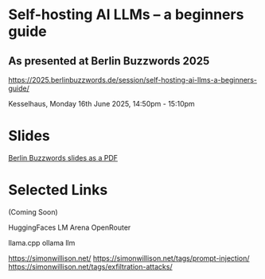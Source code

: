 # Self-hosting AI LLMs – a beginners guide

## As presented at Berlin Buzzwords 2025

https://2025.berlinbuzzwords.de/session/self-hosting-ai-llms-a-beginners-guide/

Kesselhaus, Monday 16th June 2025, 14:50pm - 15:10pm

# Slides
[Berlin Buzzwords slides as a PDF](Self-hosting%20AI%20LLMs%20-%20a%20beginners%20guide.pdf')

# Selected Links
(Coming Soon)

HuggingFaces
LM Arena
OpenRouter

llama.cpp
ollama
llm

https://simonwillison.net/
https://simonwillison.net/tags/prompt-injection/
https://simonwillison.net/tags/exfiltration-attacks/
